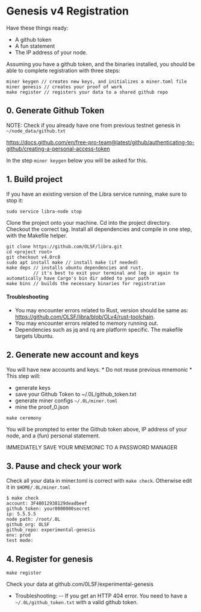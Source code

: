 # Genesis v4 Registration

Have these things ready:
- A github token
- A fun statement
- The IP address of your node.

Assuming you have a github token, and the binaries installed, you should be able to complete registration with three steps:
```
miner keygen // creates new keys, and initializes a miner.toml file
miner genesis // creates your proof of work
make register // registers your data to a shared github repo

```

## 0. Generate Github Token

NOTE: Check if you already have one from previous testnet genesis in `~/node_data/github.txt`

https://docs.github.com/en/free-pro-team@latest/github/authenticating-to-github/creating-a-personal-access-token

In the step `miner keygen` below you will be asked for this.

## 1.  Build project

If you have an existing version of the Libra service running, make sure to stop it:
```
sudo service libra-node stop
```

Clone the project onto your machine. Cd into the project directory. Checkout the correct tag. Install all dependencies and compile in one step, with the Makefile helper.

```
git clone https://github.com/OLSF/libra.git
cd <project root>
git checkout v4.0rc8
sudo apt install make // install make (if needed)
make deps // installs ubuntu dependencies and rust. 
          // it's best to exit your terminal and log in again to automatically have Cargo's bin dir added to your path
make bins // builds the necessary binaries for registration
```


#### Troubleshooting
* You may encounter errors related to Rust, version should be same as: https://github.com/OLSF/libra/blob/OLv4/rust-toolchain.
* You may encounter errors related to memory running out.
* Dependencies such as jq and rq are platform specific. The makefile targets Ubuntu.

## 2. Generate new account and keys

You will have new accounts and keys. * Do not reuse previous mnemonic *
This step will:

- generate keys
- save your Github Token to ~/.0L/github_token.txt
- generate miner configs `~/.0L/miner.toml`
- mine the proof_0.json

```
make ceremony
```

You will be prompted to enter the Github token above, IP address of your node, and a (fun) personal statement.

IMMEDIATELY SAVE YOUR MNEMONIC TO A PASSWORD MANAGER


## 3. Pause and check your work ##
Check all your data in miner.toml is correct with `make check`. Otherwise edit it in `$HOME/.0L/miner.toml`
```
$ make check
account: 3F48012938129deadbeef
github_token: your0000000secret
ip: 5.5.5.5
node path: /root/.0L
github_org: OLSF
github_repo: experimental-genesis
env: prod
test mode:
```


## 4. Register for genesis

```
make register
```

Check your data at github.com/0LSF/experimental-genesis

- Troubleshooting:
-- If you get an HTTP 404 error. You need to have a `~/.0L/github_token.txt` with a valid github token.
